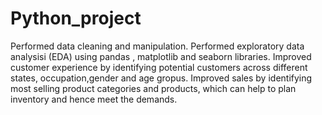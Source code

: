 # Python_project
Performed data cleaning and manipulation.
Performed exploratory data analysisi (EDA) using pandas , matplotlib  and seaborn libraries.
Improved customer experience by identifying potential customers across different states, occupation,gender and age gropus.
Improved sales by identifying most selling product categories and products, which can help to plan inventory and hence meet the demands.
